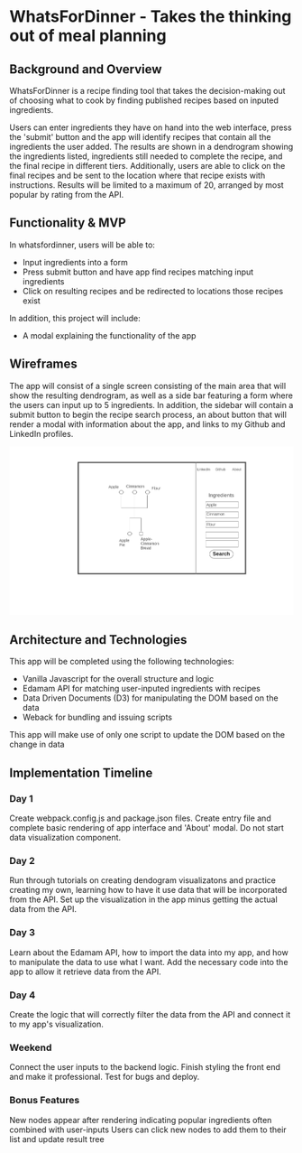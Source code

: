 # WhatsForDinner - Takes the thinking out of meal planning

## Background and Overview
WhatsForDinner is a recipe finding tool that takes the decision-making out of choosing what to cook by finding published recipes based on inputed ingredients.

Users can enter ingredients they have on hand into the web interface, press the 'submit' button and the app will identify recipes that contain all the ingredients the user added. The results are shown in a dendrogram showing the ingredients listed, ingredients still needed to complete the recipe, and the final recipe in different tiers. Additionally, users are able to click on the final recipes and be sent to the location where that recipe exists with instructions. Results will be limited to a maximum of 20, arranged by most popular by rating from the API.

## Functionality & MVP 
In whatsfordinner, users will be able to:
  * Input ingredients into a form
  * Press submit button and have app find recipes matching input ingredients
  * Click on resulting recipes and be redirected to locations those recipes exist
  
In addition, this project will include:
  * A modal explaining the functionality of the app
  
## Wireframes

The app will consist of a single screen consisting of the main area that will show the resulting dendrogram, as well as a side bar featuring a form where the users can input up to 5 ingredients. In addition, the sidebar will contain a submit button to begin the recipe search process, an about button that will render a modal with information about the app, and links to my Github and LinkedIn profiles.

![wire frame](https://github.com/parfittchris/WhatsForDinner/blob/master/Images/Homepage.png)

## Architecture and Technologies
 This app will be completed using the following technologies:
  * Vanilla Javascript for the overall structure and logic
  * Edamam API for matching user-inputed ingredients with recipes 
  * Data Driven Documents (D3) for manipulating the DOM based on the data
  * Weback for bundling and issuing scripts
  
  This app will make use of only one script to update the DOM based on the change in data
  
## Implementation Timeline
### Day 1
Create webpack.config.js and package.json files. Create entry file and complete basic rendering of app interface and 'About' modal. Do not start data visualization component.

### Day 2
Run through tutorials on creating dendogram visualizatons and practice creating my own, learning how to have it use data that will be incorporated from the API. Set up the visualization in the app minus getting the actual data from the API.

### Day 3
Learn about the Edamam API, how to import the data into my app, and how to manipulate the data to use what I want. Add the necessary code into the app to allow it retrieve data from the API.

### Day 4
Create the logic that will correctly filter the data from the API and connect it to my app's visualization. 

### Weekend 
Connect the user inputs to the backend logic. Finish styling the front end and make it professional. Test for bugs and deploy.

### Bonus Features
New nodes appear after rendering indicating popular ingredients often combined with user-inputs
Users can click new nodes to add them to their list and update result tree

